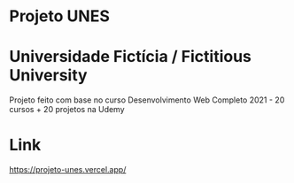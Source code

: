 # Projeto UNES

# Universidade Fictícia / Fictitious University

Projeto feito com base no curso Desenvolvimento Web Completo 2021 - 20 cursos + 20 projetos na Udemy

# Link 
https://projeto-unes.vercel.app/
